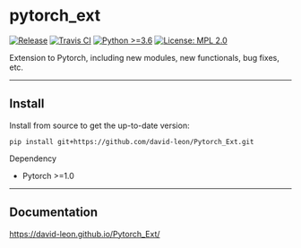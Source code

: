 # pytorch_ext
[![Release](https://img.shields.io/badge/Release-0.9.4-brightgreen.svg)](https://github.com/david-leon/Pytorch_Ext/releases/tag/release_0.9.4)
[![Travis CI](https://travis-ci.org/david-leon/Pytorch_Ext.svg?branch=master)](https://travis-ci.org/david-leon/Pytorch_Ext)
[![Python >=3.6](https://img.shields.io/badge/python->=3.6-brightgreen.svg)](https://www.python.org/downloads/release)
[![License: MPL 2.0](https://img.shields.io/badge/license-MPL%202.0-brightgreen.svg)](https://github.com/david-leon/Pytorch_Ext/blob/master/LICENSE)


Extension to Pytorch, including new modules, new functionals, bug fixes, etc.

----

## Install
Install from source to get the up-to-date version:
```
pip install git+https://github.com/david-leon/Pytorch_Ext.git
```
Dependency
* Pytorch >=1.0

----
## Documentation
https://david-leon.github.io/Pytorch_Ext/



